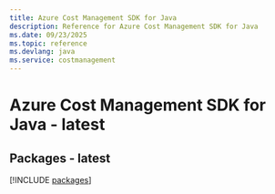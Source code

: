 ```yaml
---
title: Azure Cost Management SDK for Java
description: Reference for Azure Cost Management SDK for Java
ms.date: 09/23/2025
ms.topic: reference
ms.devlang: java
ms.service: costmanagement
---
```

# Azure Cost Management SDK for Java - latest
## Packages - latest
[!INCLUDE [packages](cost-management-index.md)]
